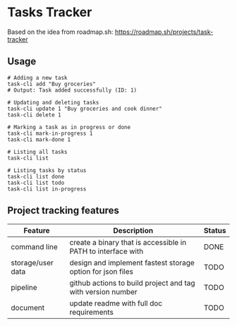 # Tasks Tracker

Based on the idea from roadmap.sh: https://roadmap.sh/projects/task-tracker

## Usage
```shell
# Adding a new task
task-cli add "Buy groceries"
# Output: Task added successfully (ID: 1)

# Updating and deleting tasks
task-cli update 1 "Buy groceries and cook dinner"
task-cli delete 1

# Marking a task as in progress or done
task-cli mark-in-progress 1
task-cli mark-done 1

# Listing all tasks
task-cli list

# Listing tasks by status
task-cli list done
task-cli list todo
task-cli list in-progress
```


## Project tracking features

| Feature | Description | Status
| ------ | ------ | ------
| command line | create a binary that is accessible in PATH to interface with | DONE
| storage/user data | design and implement fastest storage option for json files | TODO
| pipeline | github actions to build project and tag with version number | TODO
| document | update readme with full doc requirements | TODO